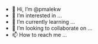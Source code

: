 - 👋 Hi, I’m @pmalekw
- 👀 I’m interested in ...
- 🌱 I’m currently learning ...
- 💞️ I’m looking to collaborate on ...
- 📫 How to reach me ...

<!---
pmalekw/pmalekw is a ✨ special ✨ repository because its `README.md` (this file) appears on your GitHub profile.
You can click the Preview link to take a look at your changes.
--->
